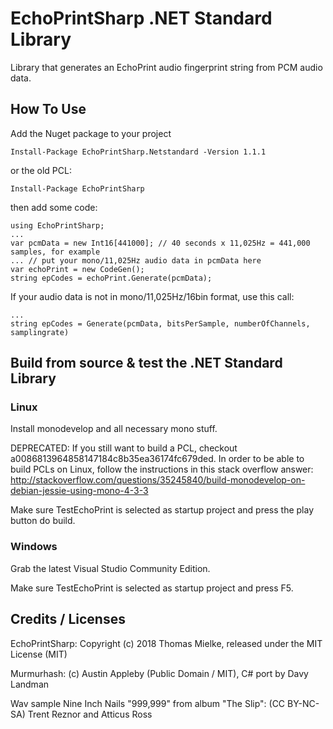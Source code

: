 # EchoPrintSharp .NET Standard Library

Library that generates an EchoPrint audio fingerprint string from PCM audio data.

## How To Use

Add the Nuget package to your project 

    Install-Package EchoPrintSharp.Netstandard -Version 1.1.1

or the old PCL:

    Install-Package EchoPrintSharp
 
then add some code:

    using EchoPrintSharp;
    ...
    var pcmData = new Int16[441000]; // 40 seconds x 11,025Hz = 441,000 samples, for example
    ... // put your mono/11,025Hz audio data in pcmData here
    var echoPrint = new CodeGen();
    string epCodes = echoPrint.Generate(pcmData);

If your audio data is not in mono/11,025Hz/16bin format, use this call:

    ...
    string epCodes = Generate(pcmData, bitsPerSample, numberOfChannels, samplingrate)

## Build from source & test the .NET Standard Library

### Linux

Install monodevelop and all necessary mono stuff.

DEPRECATED: If you still want to build a PCL, checkout a0086813964858147184c8b35ea36174fc679ded. In order to be able to build PCLs on Linux, follow the instructions in this stack overflow answer: http://stackoverflow.com/questions/35245840/build-monodevelop-on-debian-jessie-using-mono-4-3-3

Make sure TestEchoPrint is selected as startup project and press the play button do build.

### Windows

Grab the latest Visual Studio Community Edition. 

Make sure TestEchoPrint is selected as startup project and press F5.
 
## Credits / Licenses

EchoPrintSharp: Copyright (c) 2018 Thomas Mielke, released under the MIT License (MIT)

Murmurhash: (c) Austin Appleby (Public Domain / MIT), C# port by Davy Landman

Wav sample Nine Inch Nails "999,999" from album "The Slip": (CC BY-NC-SA) Trent Reznor and Atticus Ross 
